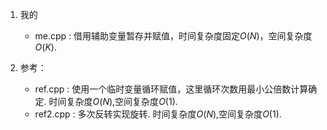 1. 我的
    - me.cpp : 借用辅助变量暂存并赋值，时间复杂度固定$O(N)$，空间复杂度$O(K)$.
    
2. 参考：
    - ref.cpp : 使用一个临时变量循环赋值，这里循环次数用最小公倍数计算确定. 时间复杂度$O(N)$,空间复杂度$O(1)$.
    - ref2.cpp : 多次反转实现旋转. 时间复杂度$O(N)$,空间复杂度$O(1)$.
